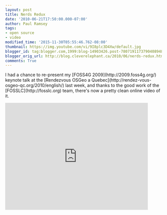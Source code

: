 ```yaml
---
layout: post
title: Nerds Redux
date: '2010-06-21T17:50:00.000-07:00'
author: Paul Ramsey
tags:
- open source
- video
modified_time: '2015-11-30T05:55:46.762-08:00'
thumbnail: https://img.youtube.com/vi/9I8plc3D4Xw/default.jpg
blogger_id: tag:blogger.com,1999:blog-14903426.post-7807191173790408948
blogger_orig_url: http://blog.cleverelephant.ca/2010/06/nerds-redux.html
comments: True
---
```


<p>I had a chance to re-present my [FOSS4G 2009](http://2009.foss4g.org/) keynote talk at the [Rendezvous OSGeo a Quebec](http://rendez-vous-osgeo-qc.org/2010/english/) last week, and thanks to the good work of the [FOSSLC](http://fosslc.org) team, there's now a pretty clean online video of it.</p><iframe allowfullscreen="" frameborder="0" height="344" src="https://www.youtube.com/embed/9I8plc3D4Xw" width="459"></iframe>

